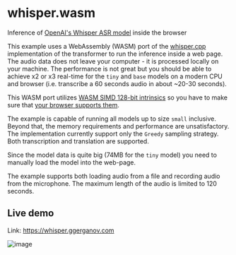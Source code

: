 # whisper.wasm

Inference of [OpenAI's Whisper ASR model](https://github.com/openai/whisper) inside the browser

This example uses a WebAssembly (WASM) port of the [whisper.cpp](https://github.com/ggerganov/whisper.cpp)
implementation of the transformer to run the inference inside a web page. The audio data does not leave your computer -
it is processed locally on your machine. The performance is not great but you should be able to achieve x2 or x3
real-time for the `tiny` and `base` models on a modern CPU and browser (i.e. transcribe a 60 seconds audio in about
~20-30 seconds).

This WASM port utilizes [WASM SIMD 128-bit intrinsics](https://emcc.zcopy.site/docs/porting/simd/) so you have to make
sure that [your browser supports them](https://webassembly.org/roadmap/).

The example is capable of running all models up to size `small` inclusive. Beyond that, the memory requirements and
performance are unsatisfactory. The implementation currently support only the `Greedy` sampling strategy. Both
transcription and translation are supported.

Since the model data is quite big (74MB for the `tiny` model) you need to manually load the model into the web-page.

The example supports both loading audio from a file and recording audio from the microphone. The maximum length of the
audio is limited to 120 seconds.

## Live demo

Link: https://whisper.ggerganov.com

![image](https://user-images.githubusercontent.com/1991296/197348344-1a7fead8-3dae-4922-8b06-df223a206603.png)
